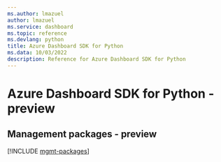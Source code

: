 ```yaml
---
ms.author: lmazuel
author: lmazuel
ms.service: dashboard
ms.topic: reference
ms.devlang: python
title: Azure Dashboard SDK for Python
ms.data: 10/03/2022
description: Reference for Azure Dashboard SDK for Python
---
```

# Azure Dashboard SDK for Python - preview

## Management packages - preview
[!INCLUDE [mgmt-packages](dashboard-mgmt-index.md)]